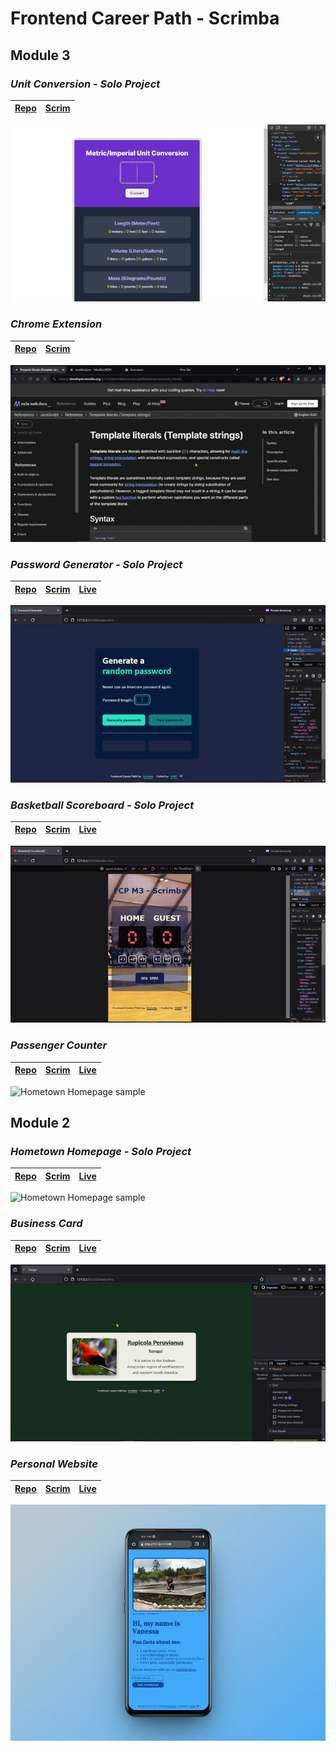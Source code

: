 # Frontend Career Path - Scrimba

## Module 3

### *Unit Conversion - Solo Project*

| [Repo](https://github.com/mendez-v/unit-conversion) | [Scrim](https://scrimba.com/scrim/cVLv7kAM) |
| --- | --- |

![Unit Conversion sample](https://raw.githubusercontent.com/mendez-v/unit-conversion/main/assets/video/sample.gif)

### *Chrome Extension*

| [Repo](https://github.com/mendez-v/chrome-extension) | [Scrim](https://scrimba.com/scrim/c6qWkLcG) |
| --- | --- |

![Chrome Extension sample](https://raw.githubusercontent.com/mendez-v/chrome-extension/main/assets/video/sample.gif)

### *Password Generator - Solo Project*

| [Repo](https://github.com/mendez-v/password-generator) | [Scrim](https://scrimba.com/scrim/cENKGruK) | [Live](https://mendez-v.github.io/password-generator/) |
| --- | --- | --- |

![Password Generator sample](https://raw.githubusercontent.com/mendez-v/password-generator/main/assets/video/sample.gif)

### *Basketball Scoreboard - Solo Project*

| [Repo](https://github.com/mendez-v/basketball-scoreboard) | [Scrim](https://scrimba.com/scrim/c2vdzbhw) | [Live](https://mendez-v.github.io/basketball-scoreboard/) |
| --- | --- | --- |

![Basketball Scoreboard sample](https://raw.githubusercontent.com/mendez-v/basketball-scoreboard/main/assets/video/sample.gif)

### *Passenger Counter*

| [Repo](https://github.com/mendez-v/passenger-counter) | [Scrim](https://scrimba.com/scrim/cBerPytw) | [Live](https://mendez-v.github.io/passenger-counter/) |
| --- | --- | --- |

![Hometown Homepage sample](https://raw.githubusercontent.com/mendez-v/passenger-counter/main/assets/video/sample.gif)


## Module 2

### *Hometown Homepage - Solo Project*

| [Repo](https://github.com/mendez-v/hometown-homepage) | [Scrim](https://scrimba.com/scrim/c6rkzbt3) | [Live](https://mendez-v.github.io/hometown-homepage/) |
| --- | --- | --- |

![Hometown Homepage sample](https://raw.githubusercontent.com/mendez-v/hometown-homepage/main/assets/video/sample.gif)

### *Business Card*

| [Repo](https://github.com/mendez-v/business-card) | [Scrim](https://scrimba.com/scrim/cbGdgwf4) | [Live](https://mendez-v.github.io/business-card/) |
| --- | --- | --- |

![Business Card sample](https://raw.githubusercontent.com/mendez-v/business-card/main/assets/video/sample.gif)

### *Personal Website*

| [Repo](https://github.com/mendez-v/personal-website) | [Scrim](https://scrimba.com/scrim/c8p46mu3) | [Live](https://mendez-v.github.io/personal-website/) |
| --- | --- | --- |

![Personal Website sample](https://raw.githubusercontent.com/mendez-v/personal-website/main/assets/image/mobile-preview.webp)


